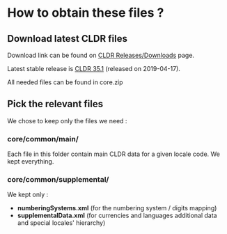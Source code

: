 # How to obtain these files ?
## Download latest CLDR files
Download link can be found on [CLDR Releases/Downloads](http://cldr.unicode.org/index/downloads) page.

Latest stable release is [CLDR 35.1](http://unicode.org/Public/cldr/35.1/) (released on 2019-04-17).

All needed files can be found in core.zip

## Pick the relevant files

We chose to keep only the files we need :

### core/common/main/

Each file in this folder contain main CLDR data for a given locale code. We kept everything.

### core/common/supplemental/

We kept only :
- **numberingSystems.xml** (for the numbering system / digits mapping)
- **supplementalData.xml** (for currencies and languages additional data and special locales' hierarchy)
